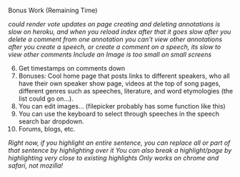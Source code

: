 Bonus Work (Remaining Time)

*could render vote updates on page*
*creating and deleting annotations is slow on heroku, and when you reload index after that it goes slow*
*after you delete a comment from one annotation you can't view other annotations*
*after you create a speech, or create a comment on a speech, its slow to view other comments*
*Include an Image is too small on small screens*

6. Get timestamps on comments down
7. Bonuses: Cool home page that posts links to different speakers, who all have their own speaker show page, videos at the top of song pages,
different genres such as speeches, literature, and word etymologies (the list could go on...).
8. You can edit images... (filepicker probably has some function like this)
9. You can use the keyboard to select through speeches in the speech search bar dropdown.
10. Forums, blogs, etc.

*Right now, if you highlight an entire sentence, you can replace all or part of that sentence by highlighting over it*
*You can also break a highlight/page by highlighting very close to existing highlights*
*Only works on chrome and safari, not mozilla!*
